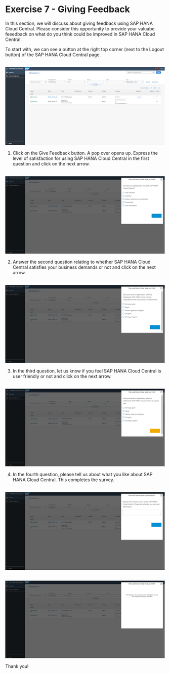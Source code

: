# Exercise 7 - Giving Feedback

In this section, we will discuss about giving feedback using SAP HANA Cloud Central. Please consider this opportunity to provide your valuabe feeedback on what do you think could be improved in SAP HANA Cloud Central.
 
To start with, we can see a button at the right top corner (next to the Logout button) of the SAP HANA Cloud Central page.

<br>![](./images/1.png)

1. Click on the Give Feedback button. A pop over opens up. Express the level of satisfaction for using SAP HANA Cloud Central in the first question and click on the next arrow.

<br>![](./images/2.png)

2. Answer the second question relating to whether SAP HANA Cloud Central satisfies your business demands or not and click on the next arrow.

<br>![](./images/3.png)

3. In the third question, let us know if you feel SAP HANA Cloud Central is user friendly or not and click on the next arrow.

<br>![](./images/4.png)

4. In the fourth question, please tell us about what you like about SAP HANA Cloud Central. This completes the survey.

<br>![](./images/5.png)

<br>![](./images/6.png)

Thank you!
